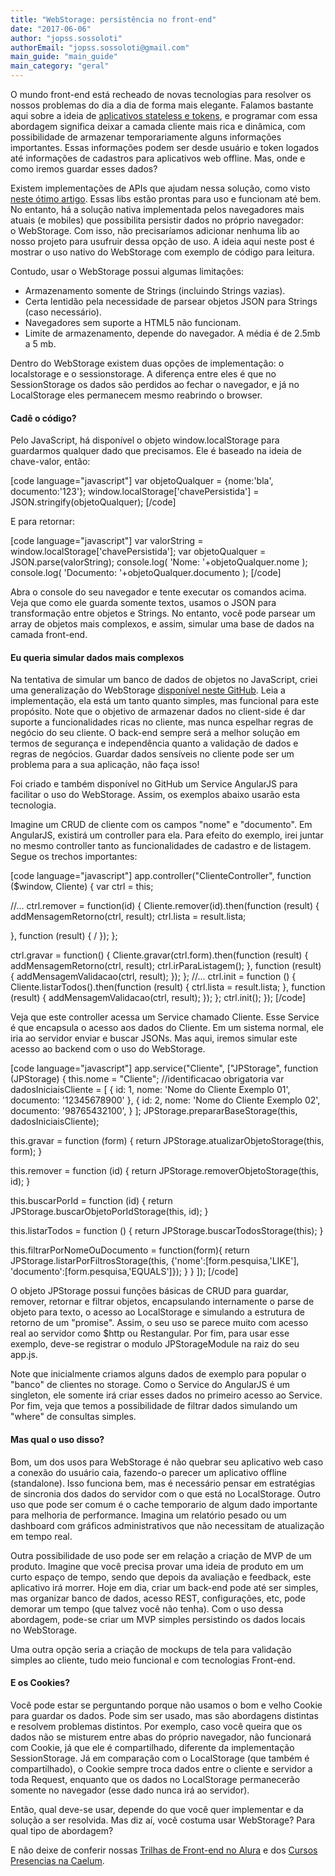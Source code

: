 ```yaml
---
title: "WebStorage: persistência no front-end"
date: "2017-06-06"
author: "jopss.sossoloti"
authorEmail: "jopss.sossoloti@gmail.com"
main_guide: "main_guide"
main_category: "geral"
---
```


O mundo front-end está recheado de novas tecnologias para resolver os nossos problemas do dia a dia de forma mais elegante. Falamos bastante aqui sobre a ideia de [aplicativos stateless e tokens](https://blog.caelum.com.br/morte-a-sessao-entenda-esse-tal-de-stateless-session-com-tokens/), e programar com essa abordagem significa deixar a camada cliente mais rica e dinâmica, com possibilidade de armazenar temporariamente alguns informações importantes. Essas informações podem ser desde usuário e token logados até informações de cadastros para aplicativos web offline. Mas, onde e como iremos guardar esses dados?

Existem implementações de APIs que ajudam nessa solução, como visto [neste ótimo artigo](https://www.html5rocks.com/en/tutorials/offline/storage/). Essas libs estão prontas para uso e funcionam até bem. No entanto, há a solução nativa implementada pelos navegadores mais atuais (e mobiles) que possibilita persistir dados no próprio navegador: o WebStorage. Com isso, não precisaríamos adicionar nenhuma lib ao nosso projeto para usufruir dessa opção de uso. A ideia aqui neste post é mostrar o uso nativo do WebStorage com exemplo de código para leitura.

Contudo, usar o WebStorage possui algumas limitações:

- Armazenamento somente de Strings (incluindo Strings vazias).
- Certa lentidão pela necessidade de parsear objetos JSON para Strings (caso necessário).
- Navegadores sem suporte a HTML5 não funcionam.
- Limite de armazenamento, depende do navegador. A média é de 2.5mb a 5 mb.

Dentro do WebStorage existem duas opções de implementação: o localstorage e o sessionstorage. A diferença entre eles é que no SessionStorage os dados são perdidos ao fechar o navegador, e já no LocalStorage eles permanecem mesmo reabrindo o browser.

#### Cadê o código?

Pelo JavaScript, há disponível o objeto window.localStorage para guardarmos qualquer dado que precisamos. Ele é baseado na ideia de chave-valor, então:

\[code language="javascript"\] var objetoQualquer = {nome:'bla', documento:'123'}; window.localStorage\['chavePersistida'\] = JSON.stringify(objetoQualquer); \[/code\]

E para retornar:

\[code language="javascript"\] var valorString = window.localStorage\['chavePersistida'\]; var objetoQualquer = JSON.parse(valorString); console.log( 'Nome: '+objetoQualquer.nome ); console.log( 'Documento: '+objetoQualquer.documento ); \[/code\]

Abra o console do seu navegador e tente executar os comandos acima. Veja que como ele guarda somente textos, usamos o JSON para transformação entre objetos e Strings. No entanto, você pode parsear um array de objetos mais complexos, e assim, simular uma base de dados na camada front-end.

#### Eu queria simular dados mais complexos

Na tentativa de simular um banco de dados de objetos no JavaScript, criei uma generalização do WebStorage [disponível neste GitHub](https://github.com/jopss/JPStorage). Leia a implementação, ela está um tanto quanto simples, mas funcional para este propósito. Note que o objetivo de armazenar dados no client-side é dar suporte a funcionalidades ricas no cliente, mas nunca espelhar regras de negócio do seu cliente. O back-end sempre será a melhor solução em termos de segurança e independência quanto a validação de dados e regras de negócios. Guardar dados sensíveis no cliente pode ser um problema para a sua aplicação, não faça isso!

Foi criado e também disponível no GitHub um Service AngularJS para facilitar o uso do WebStorage. Assim, os exemplos abaixo usarão esta tecnologia.

Imagine um CRUD de cliente com os campos "nome" e "documento". Em AngularJS, existirá um controller para ela. Para efeito do exemplo, irei juntar no mesmo controller tanto as funcionalidades de cadastro e de listagem. Segue os trechos importantes:

\[code language="javascript"\] app.controller("ClienteController", function ($window, Cliente) { var ctrl = this;

//... ctrl.remover = function(id) { Cliente.remover(id).then(function (result) { addMensagemRetorno(ctrl, result); ctrl.lista = result.lista;

}, function (result) { / }); };

ctrl.gravar = function() { Cliente.gravar(ctrl.form).then(function (result) { addMensagemRetorno(ctrl, result); ctrl.irParaListagem(); }, function (result) { addMensagemValidacao(ctrl, result); }); }; //... ctrl.init = function () { Cliente.listarTodos().then(function (result) { ctrl.lista = result.lista; }, function (result) { addMensagemValidacao(ctrl, result); }); }; ctrl.init(); }); \[/code\]

Veja que este controller acessa um Service chamado Cliente. Esse Service é que encapsula o acesso aos dados do Cliente. Em um sistema normal, ele iria ao servidor enviar e buscar JSONs. Mas aqui, iremos simular este acesso ao backend com o uso do WebStorage.

\[code language="javascript"\] app.service("Cliente", \["JPStorage", function (JPStorage) { this.nome = "Cliente"; //identificacao obrigatoria var dadosIniciaisCliente = \[ { id: 1, nome: 'Nome do Cliente Exemplo 01', documento: '12345678900' }, { id: 2, nome: 'Nome do Cliente Exemplo 02', documento: '98765432100', } \]; JPStorage.prepararBaseStorage(this, dadosIniciaisCliente);

this.gravar = function (form) { return JPStorage.atualizarObjetoStorage(this, form); }

this.remover = function (id) { return JPStorage.removerObjetoStorage(this, id); }

this.buscarPorId = function (id) { return JPStorage.buscarObjetoPorIdStorage(this, id); }

this.listarTodos = function () { return JPStorage.buscarTodosStorage(this); }

this.filtrarPorNomeOuDocumento = function(form){ return JPStorage.listarPorFiltrosStorage(this, {'nome':\[form.pesquisa,'LIKE'\], 'documento':\[form.pesquisa,'EQUALS'\]}); } } \]); \[/code\]

O objeto JPStorage possui funções básicas de CRUD para guardar, remover, retornar e filtrar objetos, encapsulando internamente o parse de objeto para texto, o acesso ao LocalStorage e simulando a estrutura de retorno de um "promise". Assim, o seu uso se parece muito com acesso real ao servidor como $http ou Restangular. Por fim, para usar esse exemplo, deve-se registrar o modulo JPStorageModule na raiz do seu app.js.

Note que inicialmente criamos alguns dados de exemplo para popular o "banco" de clientes no storage. Como o Service do AngularJS é um singleton, ele somente irá criar esses dados no primeiro acesso ao Service. Por fim, veja que temos a possibilidade de filtrar dados simulando um "where" de consultas simples.

#### Mas qual o uso disso?

Bom, um dos usos para WebStorage é não quebrar seu aplicativo web caso a conexão do usuário caia, fazendo-o parecer um aplicativo offline (standalone). Isso funciona bem, mas é necessário pensar em estratégias de sincronia dos dados do servidor com o que está no LocalStorage. Outro uso que pode ser comum é o cache temporario de algum dado importante para melhoria de performance. Imagina um relatório pesado ou um dashboard com gráficos administrativos que não necessitam de atualização em tempo real.

Outra possibilidade de uso pode ser em relação a criação de MVP de um produto. Imagine que você precisa provar uma ideia de produto em um curto espaço de tempo, sendo que depois da avaliação e feedback, este aplicativo irá morrer. Hoje em dia, criar um back-end pode até ser simples, mas organizar banco de dados, acesso REST, configurações, etc, pode demorar um tempo (que talvez você não tenha). Com o uso dessa abordagem, pode-se criar um MVP simples persistindo os dados locais no WebStorage.

Uma outra opção seria a criação de mockups de tela para validação simples ao cliente, tudo meio funcional e com tecnologias Front-end.

#### E os Cookies?

Você pode estar se perguntando porque não usamos o bom e velho Cookie para guardar os dados. Pode sim ser usado, mas são abordagens distintas e resolvem problemas distintos. Por exemplo, caso você queira que os dados não se misturem entre abas do próprio navegador, não funcionará com Cookie, já que ele é compartilhado, diferente da implementação SessionStorage. Já em comparação com o LocalStorage (que também é compartilhado), o Cookie sempre troca dados entre o cliente e servidor a toda Request, enquanto que os dados no LocalStorage permanecerão somente no navegador (esse dado nunca irá ao servidor).

Então, qual deve-se usar, depende do que você quer implementar e da solução a ser resolvida. Mas diz aí, você costuma usar WebStorage? Para qual tipo de abordagem?

E não deixe de conferir nossas [Trilhas de Front-end no Alura](https://www.alura.com.br/cursos-online-front-end) e dos [Cursos Presencias na Caelum](https://www.caelum.com.br/).
